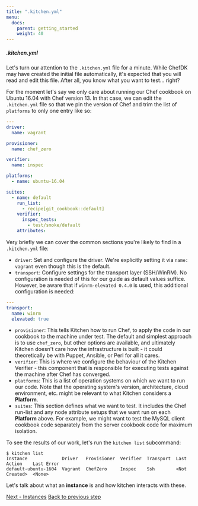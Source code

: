 ```yaml
---
title: ".kitchen.yml"
menu:
  docs:
    parent: getting_started
    weight: 40
---
```


##### .kitchen.yml

Let's turn our attention to the `.kitchen.yml` file for a minute. While ChefDK may have created the initial file automatically, it's expected that you will read and edit this file. After all, you know what you want to test... right?

For the moment let's say we only care about running our Chef cookbook on Ubuntu 16.04 with Chef version 13. In that case, we can edit the `.kitchen.yml` file so that we pin the version of Chef and trim the list of `platforms` to only one entry like so:

~~~yaml
---
driver:
  name: vagrant

provisioner:
  name: chef_zero

verifier:
  name: inspec

platforms:
  - name: ubuntu-16.04

suites:
  - name: default
    run_list:
      - recipe[git_cookbook::default]
    verifier:
      inspec_tests:
        - test/smoke/default
    attributes:
~~~

Very briefly we can cover the common sections you're likely to find in a `.kitchen.yml` file:

* `driver`: Set and configure the driver. We're explicitly setting it via `name: vagrant` even though this is the default.
* `transport`: Configure settings for the transport layer (SSH/WinRM). No configuration is needed of this for our guide as default values suffice. However, be aware that if  `winrm-elevated 0.4.0` is used, this additional configuration is needed:

~~~yaml
---
transport:
  name: winrm
  elevated: true
~~~

* `provisioner`: This tells Kitchen how to run Chef, to apply the code in our cookbook to the machine under test.  The default and simplest approach is to use `chef_zero`, but other options are available, and ultimately Kitchen doesn't care how the infrastructure is built - it could theoretically be with Puppet, Ansible, or Perl for all it cares.
* `verifier`: This is where we configure the behaviour of the Kitchen Verifier - this component that is responsible for executing tests against the machine after Chef has converged.
* `platforms`: This is a list of operation systems on which we want to run our code. Note that the operating system's version, architecture, cloud environment, etc. might be relevant to what Kitchen considers a **Platform**.
* `suites`: This section defines what we want to test.  It includes the Chef run-list and any node attribute setups that we want run on each **Platform** above. For example, we might want to test the MySQL client cookbook code separately from the server cookbook code for maximum isolation.

To see the results of our work, let's run the `kitchen list` subcommand:

~~~
$ kitchen list
Instance             Driver   Provisioner  Verifier  Transport  Last Action    Last Error
default-ubuntu-1604  Vagrant  ChefZero     Inspec    Ssh        <Not Created>  <None>
~~~

Let's talk about what an **instance** is and how kitchen interacts with these.

<div class="sidebar--footer">
<a class="button primary-cta" href="/docs/getting-started/instances">Next - Instances</a>
<a class="sidebar--footer--back" href="/docs/getting-started/creating-cookbook">Back to previous step</a>
</div>
